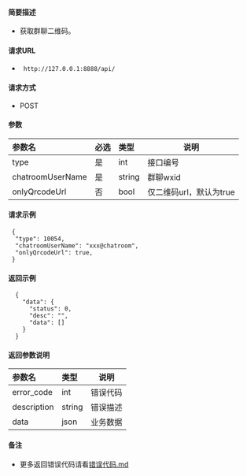 
#### 简要描述

- 获取群聊二维码。

#### 请求URL
- ` http://127.0.0.1:8888/api/`
  
#### 请求方式
- POST 

#### 参数

| 参数名              | 必选 | 类型     | 说明              |   
|:-----------------|:---|:-------|-----------------|   
| type             | 是  | int    | 接口编号            |   
| chatroomUserName | 是  | string | 群聊wxid          |   
| onlyQrcodeUrl    | 否  | bool   | 仅二维码url，默认为true |   

#### 请求示例

```
 {
  "type": 10054,
  "chatroomUserName": "xxx@chatroom",
  "onlyQrcodeUrl": true,
 } 
```

#### 返回示例 

``` 
  {
    "data": {
      "status": 0,
      "desc": "",
      "data": []
    }
  }
```

#### 返回参数说明 

| 参数名         | 类型     | 说明   |   
|:------------|:-------|------|   
| error_code  | int    | 错误代码 |   
| description | string | 错误描述 |   
| data        | json   | 业务数据 |   

#### 备注 

- 更多返回错误代码请看[错误代码.md](../错误代码.md)







